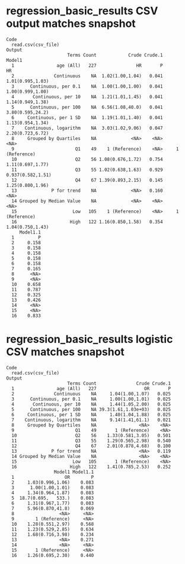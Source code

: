 # regression_basic_results CSV output matches snapshot

    Code
      read.csv(csv_file)
    Output
                           Terms Count            Crude Crude.1            Model1
      1                age (All)   227               HR       P                HR
      2               Continuous    NA  1.02(1.00,1.04)   0.041  1.01(0.995,1.03)
      3      Continuous, per 0.1    NA  1.00(1.00,1.00)   0.041  1.00(0.999,1.00)
      4       Continuous, per 10    NA  1.21(1.01,1.45)   0.041  1.14(0.949,1.38)
      5      Continuous, per 100    NA  6.56(1.08,40.0)   0.041  3.80(0.595,24.2)
      6     Continuous, per 1 SD    NA  1.19(1.01,1.40)   0.041  1.13(0.954,1.34)
      7    Continuous, logarithm    NA  3.03(1.02,9.06)   0.047  2.20(0.723,6.72)
      8     Grouped by Quartiles    NA             <NA>    <NA>              <NA>
      9                       Q1    49    1 (Reference)    <NA>     1 (Reference)
      10                      Q2    56 1.08(0.676,1.72)   0.754  1.11(0.697,1.77)
      11                      Q3    55 1.02(0.638,1.63)   0.929 0.937(0.582,1.51)
      12                      Q4    67 1.39(0.893,2.15)   0.145  1.25(0.800,1.96)
      13             P for trend    NA             <NA>   0.160              <NA>
      14 Grouped by Median Value    NA             <NA>    <NA>              <NA>
      15                     Low   105    1 (Reference)    <NA>     1 (Reference)
      16                    High   122 1.16(0.850,1.58)   0.354  1.04(0.750,1.43)
         Model1.1
      1         P
      2     0.158
      3     0.158
      4     0.158
      5     0.158
      6     0.158
      7     0.165
      8      <NA>
      9      <NA>
      10    0.658
      11    0.787
      12    0.325
      13    0.426
      14     <NA>
      15     <NA>
      16    0.833

# regression_basic_results logistic CSV matches snapshot

    Code
      read.csv(csv_file)
    Output
                           Terms Count               Crude Crude.1
      1                age (All)   227                  OR       P
      2               Continuous    NA     1.04(1.00,1.07)   0.025
      3      Continuous, per 0.1    NA     1.00(1.00,1.01)   0.025
      4       Continuous, per 10    NA     1.44(1.05,2.00)   0.025
      5      Continuous, per 100    NA 39.3(1.61,1.03e+03)   0.025
      6     Continuous, per 1 SD    NA     1.40(1.04,1.88)   0.025
      7    Continuous, logarithm    NA     9.14(1.41,61.1)   0.021
      8     Grouped by Quartiles    NA                <NA>    <NA>
      9                       Q1    49       1 (Reference)    <NA>
      10                      Q2    56    1.33(0.581,3.05)   0.501
      11                      Q3    55    1.29(0.565,2.98)   0.540
      12                      Q4    67    2.01(0.878,4.68)   0.100
      13             P for trend    NA                <NA>   0.119
      14 Grouped by Median Value    NA                <NA>    <NA>
      15                     Low   105       1 (Reference)    <NA>
      16                    High   122    1.41(0.785,2.53)   0.252
                      Model1 Model1.1
      1                   OR        P
      2     1.03(0.996,1.06)    0.083
      3      1.00(1.00,1.01)    0.083
      4     1.34(0.964,1.87)    0.083
      5  18.7(0.695,   533.)    0.083
      6     1.31(0.967,1.77)    0.083
      7     5.96(0.870,41.8)    0.069
      8                 <NA>     <NA>
      9        1 (Reference)     <NA>
      10    1.28(0.551,2.97)    0.568
      11    1.23(0.529,2.85)    0.634
      12    1.68(0.716,3.98)    0.234
      13                <NA>    0.271
      14                <NA>     <NA>
      15       1 (Reference)     <NA>
      16    1.26(0.695,2.30)    0.440

